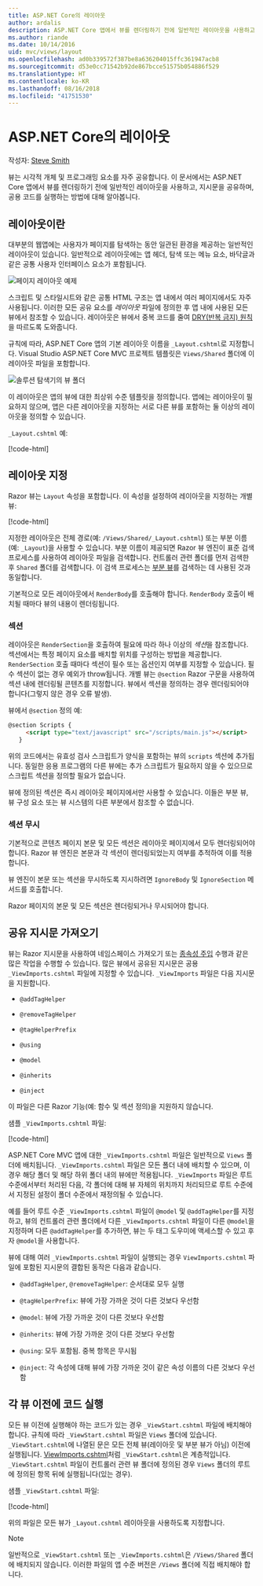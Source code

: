 ```yaml
---
title: ASP.NET Core의 레이아웃
author: ardalis
description: ASP.NET Core 앱에서 뷰를 렌더링하기 전에 일반적인 레이아웃을 사용하고, 지시문을 공유하고, 공용 코드를 실행하는 방법을 알아봅니다.
ms.author: riande
ms.date: 10/14/2016
uid: mvc/views/layout
ms.openlocfilehash: ad0b339572f387be8a636204015ffc361947acb8
ms.sourcegitcommit: d53e0cc71542b92de867bcce51575b054886f529
ms.translationtype: HT
ms.contentlocale: ko-KR
ms.lasthandoff: 08/16/2018
ms.locfileid: "41751530"
---
```

# <a name="layout-in-aspnet-core"></a>ASP.NET Core의 레이아웃

작성자: [Steve Smith](https://ardalis.com/)

뷰는 시각적 개체 및 프로그래밍 요소를 자주 공유합니다. 이 문서에서는 ASP.NET Core 앱에서 뷰를 렌더링하기 전에 일반적인 레이아웃을 사용하고, 지시문을 공유하며, 공용 코드를 실행하는 방법에 대해 알아봅니다.

## <a name="what-is-a-layout"></a>레이아웃이란

대부분의 웹앱에는 사용자가 페이지를 탐색하는 동안 일관된 환경을 제공하는 일반적인 레이아웃이 있습니다. 일반적으로 레이아웃에는 앱 헤더, 탐색 또는 메뉴 요소, 바닥글과 같은 공통 사용자 인터페이스 요소가 포함됩니다.

![페이지 레이아웃 예제](layout/_static/page-layout.png)

스크립트 및 스타일시트와 같은 공통 HTML 구조는 앱 내에서 여러 페이지에서도 자주 사용됩니다. 이러한 모든 공유 요소를 *레이아웃* 파일에 정의한 후 앱 내에 사용된 모든 뷰에서 참조할 수 있습니다. 레이아웃은 뷰에서 중복 코드를 줄여 [DRY(반복 금지) 원칙](http://deviq.com/don-t-repeat-yourself/)을 따르도록 도와줍니다.

규칙에 따라, ASP.NET Core 앱의 기본 레이아웃 이름을 `_Layout.cshtml`로 지정합니다. Visual Studio ASP.NET Core MVC 프로젝트 템플릿은 `Views/Shared` 폴더에 이 레이아웃 파일을 포함합니다.

![솔루션 탐색기의 뷰 폴더](layout/_static/web-project-views.png)

이 레이아웃은 앱의 뷰에 대한 최상위 수준 템플릿을 정의합니다. 앱에는 레이아웃이 필요하지 않으며, 앱은 다른 레이아웃을 지정하는 서로 다른 뷰를 포함하는 둘 이상의 레이아웃을 정의할 수 있습니다.

`_Layout.cshtml` 예:

[!code-html[](../../common/samples/WebApplication1/Views/Shared/_Layout.cshtml?highlight=42,66)]

## <a name="specifying-a-layout"></a>레이아웃 지정

Razor 뷰는 `Layout` 속성을 포함합니다. 이 속성을 설정하여 레이아웃을 지정하는 개별 뷰:

[!code-html[](../../common/samples/WebApplication1/Views/_ViewStart.cshtml?highlight=2)]

지정한 레이아웃은 전체 경로(예: `/Views/Shared/_Layout.cshtml`) 또는 부분 이름(예: `_Layout`)을 사용할 수 있습니다. 부분 이름이 제공되면 Razor 뷰 엔진이 표준 검색 프로세스를 사용하여 레이아웃 파일을 검색합니다. 컨트롤러 관련 폴더를 먼저 검색한 후 `Shared` 폴더를 검색합니다. 이 검색 프로세스는 [부분 뷰](partial.md)를 검색하는 데 사용된 것과 동일합니다.

기본적으로 모든 레이아웃에서 `RenderBody`를 호출해야 합니다. `RenderBody` 호출이 배치될 때마다 뷰의 내용이 렌더링됩니다.

<a name="layout-sections-label"></a>

### <a name="sections"></a>섹션

레이아웃은 `RenderSection`을 호출하여 필요에 따라 하나 이상의 *섹션*을 참조합니다. 섹션에서는 특정 페이지 요소를 배치할 위치를 구성하는 방법을 제공합니다. `RenderSection` 호출 때마다 섹션이 필수 또는 옵션인지 여부를 지정할 수 있습니다. 필수 섹션이 없는 경우 예외가 throw됩니다. 개별 뷰는 `@section` Razor 구문을 사용하여 섹션 내에 렌더링될 콘텐츠를 지정합니다. 뷰에서 섹션을 정의하는 경우 렌더링되어야 합니다(그렇지 않은 경우 오류 발생).

뷰에서 `@section` 정의 예:

```html
@section Scripts {
     <script type="text/javascript" src="/scripts/main.js"></script>
   }
   ```

위의 코드에서는 유효성 검사 스크립트가 양식을 포함하는 뷰의 `scripts` 섹션에 추가됩니다. 동일한 응용 프로그램의 다른 뷰에는 추가 스크립트가 필요하지 않을 수 있으므로 스크립트 섹션을 정의할 필요가 없습니다.

뷰에 정의된 섹션은 즉시 레이아웃 페이지에서만 사용할 수 있습니다. 이들은 부분 뷰, 뷰 구성 요소 또는 뷰 시스템의 다른 부분에서 참조할 수 없습니다.

### <a name="ignoring-sections"></a>섹션 무시

기본적으로 콘텐츠 페이지 본문 및 모든 섹션은 레이아웃 페이지에서 모두 렌더링되어야 합니다. Razor 뷰 엔진은 본문과 각 섹션이 렌더링되었는지 여부를 추적하여 이를 적용합니다.

뷰 엔진이 본문 또는 섹션을 무시하도록 지시하려면 `IgnoreBody` 및 `IgnoreSection` 메서드를 호출합니다.

Razor 페이지의 본문 및 모든 섹션은 렌더링되거나 무시되어야 합니다.

<a name="viewimports"></a>

## <a name="importing-shared-directives"></a>공유 지시문 가져오기

뷰는 Razor 지시문을 사용하여 네임스페이스 가져오기 또는 [종속성 주입](dependency-injection.md) 수행과 같은 많은 작업을 수행할 수 있습니다. 많은 뷰에서 공유된 지시문은 공용 `_ViewImports.cshtml` 파일에 지정할 수 있습니다. `_ViewImports` 파일은 다음 지시문을 지원합니다.

* `@addTagHelper`

* `@removeTagHelper`

* `@tagHelperPrefix`

* `@using`

* `@model`

* `@inherits`

* `@inject`

이 파일은 다른 Razor 기능(예: 함수 및 섹션 정의)을 지원하지 않습니다.

샘플 `_ViewImports.cshtml` 파일:

[!code-html[](../../common/samples/WebApplication1/Views/_ViewImports.cshtml)]

ASP.NET Core MVC 앱에 대한 `_ViewImports.cshtml` 파일은 일반적으로 `Views` 폴더에 배치됩니다. `_ViewImports.cshtml` 파일은 모든 폴더 내에 배치할 수 있으며, 이 경우 해당 폴더 및 해당 하위 폴더 내의 뷰에만 적용됩니다. `_ViewImports` 파일은 루트 수준에서부터 처리된 다음, 각 폴더에 대해 뷰 자체의 위치까지 처리되므로 루트 수준에서 지정된 설정이 폴더 수준에서 재정의될 수 있습니다.

예를 들어 루트 수준 `_ViewImports.cshtml` 파일이 `@model` 및 `@addTagHelper`를 지정하고, 뷰의 컨트롤러 관련 폴더에서 다른 `_ViewImports.cshtml` 파일이 다른 `@model`을 지정하며 다른 `@addTagHelper`를 추가하면, 뷰는 두 태그 도우미에 액세스할 수 있고 후자 `@model`을 사용합니다.

뷰에 대해 여러 `_ViewImports.cshtml` 파일이 실행되는 경우 `ViewImports.cshtml` 파일에 포함된 지시문의 결합된 동작은 다음과 같습니다.

* `@addTagHelper`, `@removeTagHelper`: 순서대로 모두 실행

* `@tagHelperPrefix`: 뷰에 가장 가까운 것이 다른 것보다 우선함

* `@model`: 뷰에 가장 가까운 것이 다른 것보다 우선함

* `@inherits`: 뷰에 가장 가까운 것이 다른 것보다 우선함

* `@using`: 모두 포함됨. 중복 항목은 무시됨

* `@inject`: 각 속성에 대해 뷰에 가장 가까운 것이 같은 속성 이름의 다른 것보다 우선함

<a name="viewstart"></a>

## <a name="running-code-before-each-view"></a>각 뷰 이전에 코드 실행

모든 뷰 이전에 실행해야 하는 코드가 있는 경우 `_ViewStart.cshtml` 파일에 배치해야 합니다. 규칙에 따라 `_ViewStart.cshtml` 파일은 `Views` 폴더에 있습니다. `_ViewStart.cshtml`에 나열된 문은 모든 전체 뷰(레이아웃 및 부분 뷰가 아님) 이전에 실행됩니다. [ViewImports.cshtml](xref:mvc/views/layout#viewimports)처럼 `_ViewStart.cshtml`은 계층적입니다. `_ViewStart.cshtml` 파일이 컨트롤러 관련 뷰 폴더에 정의된 경우 `Views` 폴더의 루트에 정의된 항목 뒤에 실행됩니다(있는 경우).

샘플 `_ViewStart.cshtml` 파일:

[!code-html[](../../common/samples/WebApplication1/Views/_ViewStart.cshtml)]

위의 파일은 모든 뷰가 `_Layout.cshtml` 레이아웃을 사용하도록 지정합니다.

> [!NOTE]
> 일반적으로 `_ViewStart.cshtml` 또는 `_ViewImports.cshtml`은 `/Views/Shared` 폴더에 배치되지 않습니다. 이러한 파일의 앱 수준 버전은 `/Views` 폴더에 직접 배치해야 합니다.
